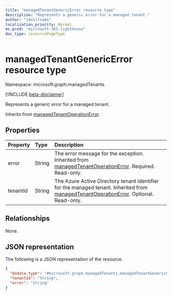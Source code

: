 ```yaml
---
title: "managedTenantGenericError resource type"
description: "Represents a generic error for a managed tenant."
author: "idwilliams"
localization_priority: Normal
ms.prod: "microsoft-365-lighthouse"
doc_type: resourcePageType
---
```


# managedTenantGenericError resource type

Namespace: microsoft.graph.managedTenants

[!INCLUDE [beta-disclaimer](../../includes/beta-disclaimer.md)]

Represents a generic error for a managed tenant.

Inherits from [managedTenantOperationError](../resources/managedtenants-managedtenantoperationerror.md).

## Properties
|Property|Type|Description|
|:---|:---|:---|
|error|String|The error message for the exception. Inherited from [managedTenantOperationError](../resources/managedtenants-managedtenantoperationerror.md). Required. Read-only.|
|tenantId|String|The Azure Active Directory tenant identifier for the managed tenant. Inherited from [managedTenantOperationError](../resources/managedtenants-managedtenantoperationerror.md). Optional. Read-only.|

## Relationships
None.

## JSON representation
The following is a JSON representation of the resource.
<!-- {
  "blockType": "resource",
  "@odata.type": "microsoft.graph.managedTenants.managedTenantGenericError"
}
-->
``` json
{
  "@odata.type": "#microsoft.graph.managedTenants.managedTenantGenericError",
  "tenantId": "String",
  "error": "String"
}
```
